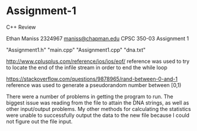 # Assignment-1
C++ Review

Ethan Maniss
2324967
maniss@chapman.edu
CPSC 350-03
Assignment 1

"Assignment1.h"
"main.cpp"
"Assignment1.cpp"
"dna.txt"

http://www.cplusplus.com/reference/ios/ios/eof/
reference was used to try to locate the end of the
infile stream in order to end the while loop

https://stackoverflow.com/questions/9878965/rand-between-0-and-1
reference was used to generate a pseudorandom number between [0,1)

There were a number of problems in getting the program to run. The biggest issue
was reading from the file to attain the DNA strings, as well as other input/output
problems. My other methods for calculating the statistics were unable to
successfully output the data to the new file because I could not figure out the
file input.
